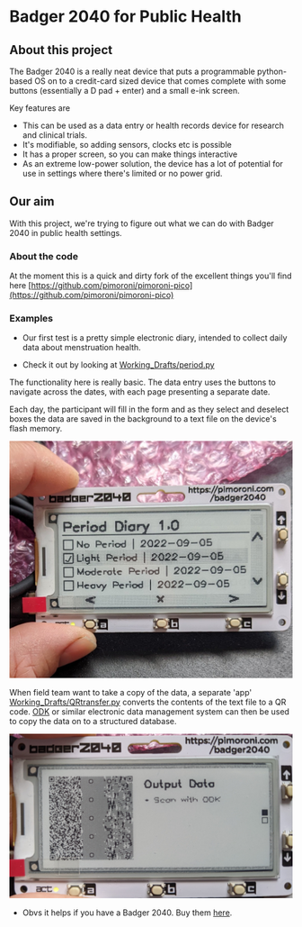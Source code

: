 # Badger 2040 for Public Health

## About this project

The Badger 2040 is a really neat device that puts a programmable python-based OS on to a credit-card sized device that comes complete with some buttons (essentially a D pad + enter) and a small e-ink screen. 

Key features are

* This can be used as a data entry or health records device for research and clinical trials.
* It's modifiable, so adding sensors, clocks etc is possible
* It has a proper screen, so you can make things interactive
* As an extreme low-power solution, the device has a lot of potential for use in settings where there's limited or no power grid.

## Our aim

With this project, we're trying to figure out what we can do with Badger 2040 in public health settings. 

### About the code

At the moment this is a quick and dirty fork of the excellent things you'll find here
[https://github.com/pimoroni/pimoroni-pico](https://github.com/pimoroni/pimoroni-pico)

### Examples

* Our first test is a pretty simple electronic diary, intended to collect daily data about menstruation health.

* 	Check it out by looking at [Working_Drafts/period.py](Working_Drafts/period.py)


The functionality here is really basic. The data entry uses the buttons to navigate across the dates, with each page presenting a separate date.

Each day, the participant will fill in the form and as they select and deselect boxes the data are saved in the background to a text file on the device's flash memory. 

![./images/001.jpeg](./images/002.jpeg)

When field team want to take a copy of the data, a separate 'app' [Working_Drafts/QRtransfer.py](Working_Drafts/QRtransfer.py) converts the contents of the text file to a QR code. [ODK](https://github.com/getodk) or similar electronic data management system can then be used to copy the data on to a structured database.

![./images/001.jpeg](./images/001.jpeg)

*  Obvs it helps if you have a Badger 2040. Buy them [here](https://shop.pimoroni.com/products/badger-2040?variant=39752959852627).

